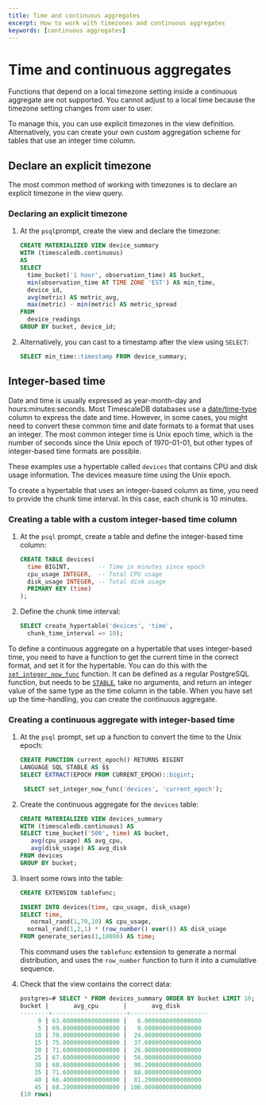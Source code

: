 ```yaml
---
title: Time and continuous aggregates
excerpt: How to work with timezones and continuous aggregates
keywords: [continuous aggregates]
---
```


# Time and continuous aggregates

Functions that depend on a local timezone setting inside a continuous aggregate
are not supported. You cannot adjust to a local time because the timezone setting
changes from user to user.

To manage this, you can use explicit timezones in the view definition.
Alternatively, you can create your own custom aggregation scheme for tables that
use an integer time column.

## Declare an explicit timezone

The most common method of working with timezones is to declare an explicit
timezone in the view query.

<procedure>

### Declaring an explicit timezone

1.  At the `psql`prompt, create the view and declare the timezone:

    ```sql
    CREATE MATERIALIZED VIEW device_summary
    WITH (timescaledb.continuous)
    AS
    SELECT
      time_bucket('1 hour', observation_time) AS bucket,
      min(observation_time AT TIME ZONE 'EST') AS min_time,
      device_id,
      avg(metric) AS metric_avg,
      max(metric) - min(metric) AS metric_spread
    FROM
      device_readings
    GROUP BY bucket, device_id;
    ```

1.  Alternatively, you can cast to a timestamp after the view using `SELECT`:

    ```sql
    SELECT min_time::timestamp FROM device_summary;
    ```

</procedure>

## Integer-based time

Date and time is usually expressed as year-month-day and hours:minutes:seconds.
Most TimescaleDB databases use a [date/time-type][postgres-date-time] column to
express the date and time. However, in some cases, you might need to convert
these common time and date formats to a format that uses an integer. The most
common integer time is Unix epoch time, which is the number of seconds since the
Unix epoch of 1970-01-01, but other types of integer-based time formats are
possible.

These examples use a hypertable called `devices` that contains CPU and disk
usage information. The devices measure time using the Unix epoch.

To create a hypertable that uses an integer-based column as time, you need to
provide the chunk time interval. In this case, each chunk is 10 minutes.

<procedure>

### Creating a table with a custom integer-based time column

1.  At the `psql` prompt, create a table and define the integer-based time column:

    ```sql
    CREATE TABLE devices(
      time BIGINT,        -- Time in minutes since epoch
      cpu_usage INTEGER,  -- Total CPU usage
      disk_usage INTEGER, -- Total disk usage
      PRIMARY KEY (time)
    );
    ```

1.  Define the chunk time interval:

    ```sql
    SELECT create_hypertable('devices', 'time',
      chunk_time_interval => 10);
    ```

</procedure>

To define a continuous aggregate on a hypertable that uses integer-based time,
you need to have a function to get the current time in the correct format, and
set it for the hypertable. You can do this with the
[`set_integer_now_func`][api-set-integer-now-func]
function. It can be defined as a regular PostgreSQL function, but needs to be
[`STABLE`][pg-func-stable],
take no arguments, and return an integer value of the same type as the time
column in the table. When you have set up the time-handling, you can create the
continuous aggregate.

<procedure>

### Creating a continuous aggregate with integer-based time

1.  At the `psql` prompt, set up a function to convert the time to the Unix epoch:

    ```sql
    CREATE FUNCTION current_epoch() RETURNS BIGINT
    LANGUAGE SQL STABLE AS $$
    SELECT EXTRACT(EPOCH FROM CURRENT_EPOCH)::bigint;

     SELECT set_integer_now_func('devices', 'current_epoch');
     ```

1.  Create the continuous aggregate for the `devices` table:

    ```sql
    CREATE MATERIALIZED VIEW devices_summary
    WITH (timescaledb.continuous) AS
    SELECT time_bucket('500', time) AS bucket,
       avg(cpu_usage) AS avg_cpu,
       avg(disk_usage) AS avg_disk
    FROM devices
    GROUP BY bucket;
    ```

1.  Insert some rows into the table:

    ```sql
    CREATE EXTENSION tablefunc;

    INSERT INTO devices(time, cpu_usage, disk_usage)
    SELECT time,
       normal_rand(1,70,10) AS cpu_usage,
      normal_rand(1,2,1) * (row_number() over()) AS disk_usage
    FROM generate_series(1,10000) AS time;
    ```

    This command uses the `tablefunc` extension to generate a normal
    distribution, and uses the `row_number` function to turn it into a
    cumulative sequence.
1.  Check that the view contains the correct data:

    ```sql
    postgres=# SELECT * FROM devices_summary ORDER BY bucket LIMIT 10;
    bucket |       avg_cpu       |       avg_disk
    --------+---------------------+----------------------
         0 | 63.0000000000000000 |   6.0000000000000000
         5 | 69.8000000000000000 |   9.6000000000000000
        10 | 70.8000000000000000 |  24.0000000000000000
        15 | 75.8000000000000000 |  37.6000000000000000
        20 | 71.6000000000000000 |  26.8000000000000000
        25 | 67.6000000000000000 |  56.0000000000000000
        30 | 68.8000000000000000 |  90.2000000000000000
        35 | 71.6000000000000000 |  88.8000000000000000
        40 | 66.4000000000000000 |  81.2000000000000000
        45 | 68.2000000000000000 | 106.0000000000000000
    (10 rows)
    ```

</procedure>

[api-set-integer-now-func]: /api/:currentVersion:/hypertable/set_integer_now_func
[fff-system]: https://en.wikipedia.org/wiki/FFF_system
[pg-func-stable]: https://www.postgresql.org/docs/current/static/sql-createfunction.html
[postgres-date-time]: https://www.postgresql.org/docs/current/datatype-datetime.html
